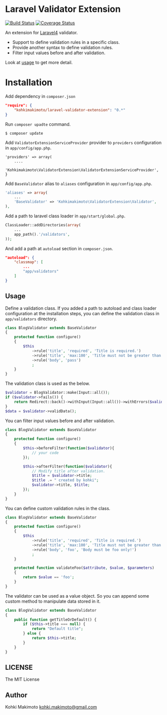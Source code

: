# Laravel Validator Extension

[![Build Status](https://travis-ci.org/kohkimakimoto/LaravelValidatorExtension.svg?branch=master)](https://travis-ci.org/kohkimakimoto/LaravelValidatorExtension)
[![Coverage Status](https://coveralls.io/repos/kohkimakimoto/LaravelValidatorExtension/badge.png?branch=master)](https://coveralls.io/r/kohkimakimoto/LaravelValidatorExtension?branch=master)

An extension for [Laravel4](http://laravel.com/) validator.

* Support to define validation rules in a specific class.
* Provide another syntax to define validation rules.
* Filter input values before and after validation.

Look at [usage](#usage) to get more detail.

# Installation

Add dependency in `composer.json`

```json
"require": {
    "kohkimakimoto/laravel-validator-extension": "0.*"
}
```

Run `composer upadte` command.

```
$ composer update
```

Add `ValidatorExtensionServiceProvider` provider to `providers` configuration in `app/config/app.php`.

```
'providers' => array(
    ....
    'Kohkimakimoto\ValidatorExtension\ValidatorExtensionServiceProvider',
}
```

Add `BaseValidator` alias to `aliases` configuration in `app/config/app.php`.

```php
'aliases' => array(
    ...
    'BaseValidator' => 'Kohkimakimoto\ValidatorExtension\Validator',
),
```

Add a path to laravel class loader in `app/start/global.php`.

```php
ClassLoader::addDirectories(array(
    ...
    app_path().'/validators',
));
```

And add a path at `autoload` section in `composer.json`.

```json
"autoload": {
    "classmap": [
        ...
        "app/validators"
    ]
}
```

## Usage

Define a validation class. If you added a path to autoload and class loader configuration at the installation steps, you can define the validation class in `app/validators` directory.

```php
class BlogValidator extends BaseValidator
{
    protected function configure()
    {
        $this
            ->rule('title', 'required', 'Title is required.')
            ->rule('title', 'max:100', 'Title must not be greater than 100 characters.')
            ->rule('body', 'pass')
            ;
    }
}
```

The validation class is used as the below.

```php
$validator = BlogValidator::make(Input::all());
if ($validator->fails()) {
    return Redirect::back()->withInput(Input::all())->withErrors($validator);
}
$data = $validator->validData();
```

You can filter input values before and after validation.

```php
class BlogValidator extends BaseValidator
{
    protected function configure()
    {
        $this->beforeFilter(function($validator){
            // your code
        });

        $this->afterFilter(function($validator){
            // Modify title after validation.
            $title = $validator->title;
            $title .= " created by kohki";
            $validator->title, $title;
        });
    }
}
```

You can define custom validation rules in the class.

```php
class BlogValidator extends BaseValidator
{
    protected function configure()
    {
        $this
            ->rule('title', 'required', 'Title is required.')
            ->rule('title', 'max:100', 'Title must not be greater than 100 characters.')
            ->rule('body', 'foo', 'Body must be foo only!')
            ;
    }

    protected function validateFoo($attribute, $value, $parameters)
    {
        return $value == 'foo';
    }
}
```

The validator can be used as a value object. So you can append some custom method to manipulate data stored in it.

```php
class BlogValidator extends BaseValidator
{
    public function getTitleOrDefault() {
        if ($this->title === null) {
            return "Default title";
        } else {
            return $this->title;
        }
    }
}
```

## LICENSE

The MIT License

## Author

Kohki Makimoto <kohki.makimoto@gmail.com>

